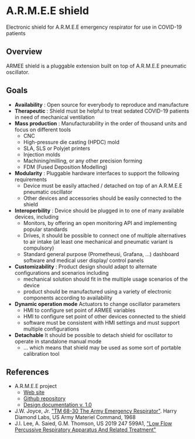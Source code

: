 # A.R.M.E.E shield

Electronic shield for A.R.M.E.E emergency respirator for use in COVID-19 patients

## Overview

ARMEE shield is a pluggable extension built on top of A.R.M.E.E pneumatic oscillator.

## Goals

- **Availability** : Open source for everybody to reproduce and manufacture
- **Therapeutic** : Shield must be helpful to treat sedated COVID-19 patients in need of mechanical ventilation
- **Mass production** : Manufacturability in the order of thousand units and focus on different tools
  * CNC
  * High-pressure die casting (HPDC) mold
  * SLA, SLS or Polyjet printers
  * Injection molds
  * Machining/milling, or any other precision forming
  * FDM (Fused Deposition Modelling)
- **Modularity** : Pluggable hardware interfaces to support the following requirements
  * Device must be easily attached / detached on top of an A.R.M.E.E pneumatic oscillator
  * Other devices and accessories should be easily connected to the shield
- **Interoperbility** : Device should be plugged in to one of many available devices, including
  * Monitors, by offering an open monitoring API and implementing popular standards
  * Drives, it should be possible to connect one of multiple alternatives to air intake (at least one mechanical and pneumatic variant is compulsory)
  * Standard general purpose (Prometheusi, Grafana, ...) dashboard software and medical user display/ control panels
- **Customizability** : Product design should adapt to alternate configurations and scenarios including
  * mechanical solution should fit in the multiple usage scenarios of the device
  * product should be manufactured using a variety of electronic components according to availability
- **Dynamic operation mode** Actuators to change oscillator parameters
  * HMI to configure set point of ARMEE variables
  * HMI to configure set point of other devices connected to the shield
  * software must be consistent with HMI settings and must support multiple configurations
- **Detachable** It should be possible to detach shield for oscillator to operate in standalone manual mode
  * ... which means that shield may be used as some sort of portable calibration tool

## References

- A.R.M.E.E project
  * [Web site](http://www.armeevent.com/)
  * [Github repository](https://github.com/MillionVentilators/ARMEE_Ventilator_1.0)
  * [Design documentation v. 1.0](https://docs.google.com/document/d/1ZnPGnA-GKtFLsJEDVVLLKqNAKSk3q6F47YqvtuoJVXw/)
- J.W. Joyce, Jr. ["TM 68-30 The Army Emergency Respirator"](https://github.com/cubanmakers/ARMEE_Ventilator_1.0/blob/master/research/1968_Army_Emergency_Respirator.pdf). Harry Diamond Labs, US Army Materiel Command, 1968
- J.I. Lee, A. Saied, G.M. Thomson, US 2019 247 599A1, ["Low Flow Percussive Respiratory Apparatus And Related Treatment"](https://patentswarm.com/patents/US20190247599A1)




